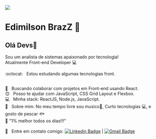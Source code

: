 <img width="auto" src="https://ik.imagekit.io/1n1swj1w28/1400x900_0VcDpVoM8.png">

# Edimilson BrazZ 🖖 

## Olá Devs👋

Sou um analista de sistemas apaixonado por tecnologia! <br/> 
Atualmente Front-end Developer :computer:

:octocat:  &nbsp; Estou estudando algumas tecnologias front.

  <br/> :purple_heart: &nbsp; Buscando colaborar com projetos em Front-end usando React.
  <br/> :blush: &nbsp; Posso te ajudar com JavaScript, CSS Grid Layout e Flexbox.
  <br/> :computer: &nbsp; Minha stack: ReactJS, Node.js, JavaScript.
  <br/> 💬  &nbsp; Sobre mim: No meu tempo livre sou musico🎸, Curto tecnologias :computer:, e gosto de pescar :fish: 
  <br/> :battery: "1% melhor todos os dias!!!"
  <br/>
  <br/> :email: &nbsp; Entre em contato comigo: 
  [![Linkedin Badge](https://img.shields.io/badge/-EdimilsonBraz-blue?style=flat-square&logo=Linkedin&logoColor=white&link=https://www.linkedin.com/in/edimilsonbraz/)](https://www.linkedin.com/in/edimilsonbraz/) 
| 
[![Gmail Badge](https://img.shields.io/badge/-edimilson.gt8@gmail.com-c14438?style=flat-square&logo=Gmail&logoColor=white&link=mailto:edimilson.gt8@gmail.com)](mailto:edimilson.gt8@gmail.com)
